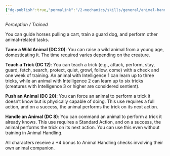 ```yaml
---
{"dg-publish":true,"permalink":"/2-mechanics/skills/general/animal-handling/","noteIcon":""}
---
```


*Perception / Trained*

You can guide horses pulling a cart, train a guard dog, and perform other animal-related tasks.

**Tame a Wild Animal (DC 20)**: You can raise a wild animal from a young age, domesticating it. The time required varies depending on the creature.

**Teach a Trick (DC 12)**: You can teach a trick (e.g., attack, perform, stay, guard, fetch, search, protect, quiet, growl, follow, come) with a check and one week of training. An animal with Intelligence 1 can learn up to three tricks, while an animal with Intelligence 2 can learn up to six tricks (creatures with Intelligence 3 or higher are considered sentient).

**Push an Animal (DC 20)**: You can force an animal to perform a trick it doesn’t know but is physically capable of doing. This use requires a full action, and on a success, the animal performs the trick on its next action.

**Handle an Animal (DC 8)**: You can command an animal to perform a trick it already knows. This use requires a Standard Action, and on a success, the animal performs the trick on its next action. You can use this even without training in Animal Handling.

All characters receive a +4 bonus to Animal Handling checks involving their own animal companion.